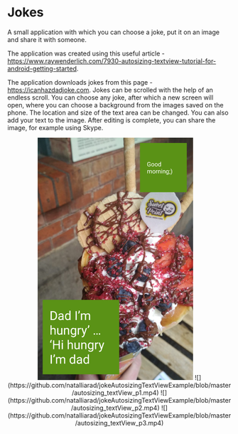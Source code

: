 # Jokes
A small application with which you can choose a joke, put it on an image and share it with someone.

The application was created using this useful article - https://www.raywenderlich.com/7930-autosizing-textview-tutorial-for-android-getting-started.

The application downloads jokes from this page - https://icanhazdadjoke.com. Jokes can be scrolled with the help of an endless scroll. You can choose any joke, after which a new screen will open, where you can choose a background from the images saved on the phone. The location and size of the text area can be changed. You can also add your text to the image. After editing is complete, you can share the image, for example using Skype.
<p align="center">
  <img padding="24px" src="https://github.com/natalliarad/jokeAutosizingTextViewExample/blob/master/shared_image.png" width="350"/>
![](https://github.com/natalliarad/jokeAutosizingTextViewExample/blob/master/autosizing_textView_p1.mp4)
![](https://github.com/natalliarad/jokeAutosizingTextViewExample/blob/master/autosizing_textView_p2.mp4)
![](https://github.com/natalliarad/jokeAutosizingTextViewExample/blob/master/autosizing_textView_p3.mp4)
